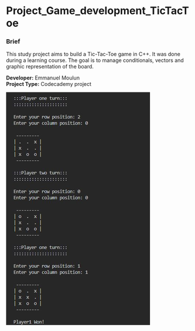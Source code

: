 # Project_Game_development_TicTacToe



### Brief
This study project aims to build a Tic-Tac-Toe game in C++. It was done during a learning course.
The goal is to manage conditionals, vectors and graphic representation of the board.

**Developer:** Emmanuel Moulun <br>
**Project Type:** Codecademy project

![Image](https://github.com/lostbyt/Project_Game_development_TicTacToe/blob/main/CaptureGame.JPG)

